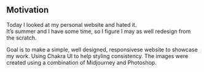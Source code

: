 ## Motivation
Today I looked at my personal website and hated it.\
It’s summer and I have some time, so I figure I may as well redesign from the scratch.  

Goal is to make a simple, well designed, responsivese website to showcase my work.  Using Chakra UI to help styling consistency.  The images were created using a combination of Midjourney and Photoshop.
